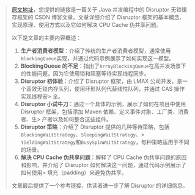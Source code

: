> [原文地址](https://blog.csdn.net/f59130/article/details/74014048)，您提供的链接是一篇关于 Java 并发编程中的 Disruptor 无锁缓存框架的 CSDN 博客文章。文章详细介绍了 Disruptor 框架的基本概念、实现原理、使用方式以及它如何解决 CPU Cache 伪共享问题。
>
> 以下是文章的主要内容概述：
>
> 1. **生产者消费者模型**：介绍了传统的生产者消费者模型，通常使用`BlockingQueue`实现，并通过代码示例展示了如何实现这一模型。
> 2. **BlockingQueue 的不足**：指出了`ArrayBlockingQueue`在高并发场景下的性能问题，因为它使用锁和阻塞等待实现线程同步。
> 3. **Disruptor 初体验**：介绍了 Disruptor 框架，由 LMAX 公司开发，是一个高效无锁内存队列，使用环形队列代替线性队列，并通过 CAS 操作实现线程安> 全。
> 4. **Disruptor 小试牛刀**：通过一个具体的示例，展示了如何在项目中使用 Disruptor 框架，包括添加 Maven 依赖、定义事件对象、工厂类、消费者、生> 产者以及如何整合这些组件。
> 5. **Disruptor 策略**：介绍了 Disruptor 提供的几种等待策略，包括`BlockingWaitStrategy`、`SleepingWaitStrategy`、> `YieldingWaitStrategy`和`BusySpinWaitStrategy`，每种策略适用于不同的场景。
> 6. **解决 CPU Cache 伪共享问题**：解释了 CPU Cache 伪共享问题的原因和影响，并介绍了 Disruptor 如何解决这一问题，通过代码示例展示了如何使用> 填充（padding）来避免伪共享。
>
> 文章最后提供了一个参考链接，供读者进一步了解 Disruptor 的详细信息。
